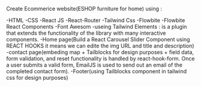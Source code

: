 Create Ecommerice website(ESHOP  furniture for home)
using :

-HTML
-CSS
-React JS
-React-Router
-Tailwind Css
-Flowbite
-Flowbite React Components
-Font Awesom
-useing Tailwind Elements : is a plugin that extends the functionality of the library with many interactive components.
-Home page(Build a React Carousel Slider Component using REACT HOOKS it means we can edite the img URL and title and description)
-contact page(embeding map + 
Tailblocks for design purposes + 
field data, form validation, and reset functionality is handled by react-hook-form. Once a user submits a valid form, EmailJS is used to send out an email of the completed contact form).
-Footer(using Tailblocks component in tailwind css for design purposes)

